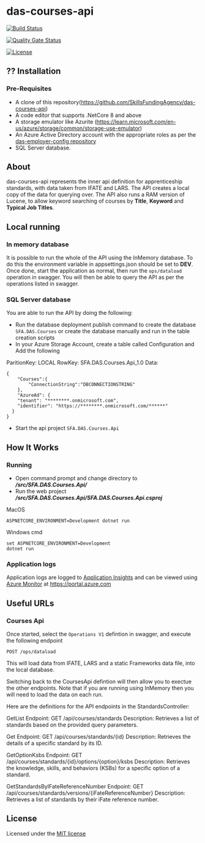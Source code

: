 # das-courses-api

[![Build Status](https://sfa-gov-uk.visualstudio.com/Digital%20Apprenticeship%20Service/_apis/build/status/das-courses-api?branchName=master)](https://sfa-gov-uk.visualstudio.com/Digital%20Apprenticeship%20Service/_build/latest?definitionId=2187&branchName=master)

[![Quality Gate Status](https://sonarcloud.io/api/project_badges/measure?project=SkillsFundingAgency_das-courses-api&metric=alert_status)](https://sonarcloud.io/dashboard?id=SkillsFundingAgency_das-courses-api)

[![License](https://img.shields.io/badge/license-MIT-lightgrey.svg?longCache=true&style=flat-square)](https://en.wikipedia.org/wiki/MIT_License)

## ?? Installation

### Pre-Requisites
* A clone of this repository(https://github.com/SkillsFundingAgency/das-courses-api)
* A code editor that supports .NetCore 8 and above
* A storage emulator like Azurite (https://learn.microsoft.com/en-us/azure/storage/common/storage-use-emulator)
* An Azure Active Directory account with the appropriate roles as per the [das-employer-config repository](https://github.com/SkillsFundingAgency/das-employer-config/blob/master/das-courses-api/SFA.DAS.Courses.Api.json)
* SQL Server database.


## About

das-courses-api represents the inner api definition for apprenticeship standards, with data taken from IFATE and LARS. The API creates a local copy of the data for querying over. The API also runs a RAM version of Lucene, to allow keyword searching of courses by **Title**, **Keyword** and **Typical Job Titles**.

## Local running

### In memory database
It is possible to run the whole of the API using the InMemory database. To do this the environment variable in appsettings.json should be set to **DEV**. 
Once done, start the application as normal, then run the ```ops/dataload``` operation in swagger. You will then be able to query the API
as per the operations listed in swagger.

### SQL Server database
You are able to run the API by doing the following:

* Run the database deployment publish command to create the database ```SFA.DAS.Courses``` or create the database manually and run in the table creation scripts
* In your Azure Storage Account, create a table called Configuration and Add the following

ParitionKey: LOCAL
RowKey: SFA.DAS.Courses.Api_1.0
Data:
```
{
	"Courses":{
		"ConnectionString":"DBCONNECTIONSTRING"
	},
	"AzureAd": {
    "tenant": "********.onmicrosoft.com",
    "identifier": "https://********.onmicrosoft.com/******"
  }
}
```
* Start the api project ```SFA.DAS.Courses.Api```

## How It Works

### Running

* Open command prompt and change directory to _**/src/SFA.DAS.Courses.Api/**_
* Run the web project _**/src/SFA.DAS.Courses.Api/SFA.DAS.Courses.Api.csproj**_

MacOS
```
ASPNETCORE_ENVIRONMENT=Development dotnet run
```
Windows cmd
```
set ASPNETCORE_ENVIRONMENT=Development
dotnet run
```

### Application logs
Application logs are logged to [Application Insights](https://learn.microsoft.com/en-us/azure/azure-monitor/app/app-insights-overview) and can be viewed using [Azure Monitor](https://learn.microsoft.com/en-us/azure/azure-monitor/overview) at https://portal.azure.com

## Useful URLs

### Courses Api

Once started, select the `Operations V1` defintion in swagger, and execute the following endpoint

```POST /ops/dataload```

This will load data from IFATE, LARS and a static Frameworks data file, into the local database.

Switching back to the CoursesApi defintion will then allow you to exectue the other endpoints. Note that if you are running using InMemory then you will need to load the data on each run.

Here are the definitions for the API endpoints in the StandardsController:

GetList
Endpoint: GET /api/courses/standards
Description: Retrieves a list of standards based on the provided query parameters.


Get
Endpoint: GET /api/courses/standards/{id}
Description: Retrieves the details of a specific standard by its ID.


GetOptionKsbs
Endpoint: GET /api/courses/standards/{id}/options/{option}/ksbs
Description: Retrieves the knowledge, skills, and behaviors (KSBs) for a specific option of a standard.

GetStandardsByIFateReferenceNumber
Endpoint: GET /api/courses/standards/versions/{iFateReferenceNumber}
Description: Retrieves a list of standards by their iFate reference number.


## License

Licensed under the [MIT license](LICENSE)

